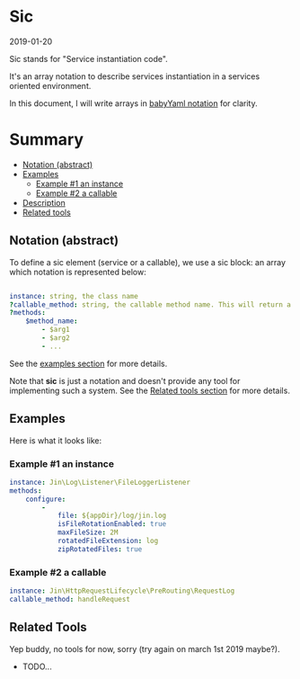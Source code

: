 Sic
========
2019-01-20


Sic stands for "Service instantiation code".

It's an array notation to describe services instantiation in a services oriented environment.

In this document, I will write arrays in [babyYaml notation](https://github.com/karayabin/universe-snapshot/tree/master/universe/BabyYaml) for clarity.





Summary
=======

- [Notation (abstract)](#notation-abstract)
- [Examples](#examples)
    - [Example #1 an instance](#example-1-an-instance)
    - [Example #2 a callable](#example-2-a-callable)
- [Description](#description)
- [Related tools](#related-tools)









Notation (abstract)
-------------------


To define a sic element (service or a callable), we use a sic block: an array
which notation is represented below:


```yml

instance: string, the class name
?callable_method: string, the callable method name. This will return a callable (otherwise, the instance will be returned).
?methods:
    $method_name:
        - $arg1
        - $arg2
        - ...

```


See the [examples section](#examples) for more details.


Note that **sic** is just a notation and doesn't provide any tool for implementing such a system.
See the [Related tools section](#tools) for more details.







Examples
----------

Here is what it looks like:


### Example #1 an instance

```yaml
instance: Jin\Log\Listener\FileLoggerListener
methods:
    configure:
        -
            file: ${appDir}/log/jin.log
            isFileRotationEnabled: true
            maxFileSize: 2M
            rotatedFileExtension: log
            zipRotatedFiles: true
```


### Example #2 a callable
```yaml
instance: Jin\HttpRequestLifecycle\PreRouting\RequestLog
callable_method: handleRequest
```
















Related Tools
-------------

Yep buddy, no tools for now, sorry (try again on march 1st 2019 maybe?).

- TODO...


